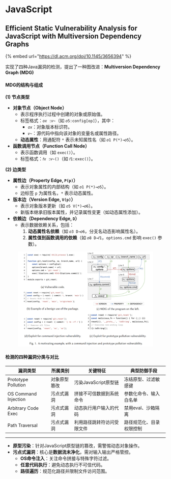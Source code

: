# JavaScript

## Efficient Static Vulnerability Analysis for JavaScript with Multiversion Dependency Graphs

{% embed url="https://dl.acm.org/doi/10.1145/3656394" %}



实现了四种Java漏洞的检测，提出了一种图改进：**Multiversion Dependency Graph (MDG)**&#x20;

#### **MDG的结构与组成**

**(1) 节点类型**

* **对象节点（Object Node）**
  * 表示程序执行过程中创建的对象或原始值。
  * 标签格式：`𝑜𝑥 :𝑣~`（如 `𝑜5:config[op]`），其中：
    * `𝑜𝑥`：对象版本标识符。
    * `𝑣~`：源代码中指向该对象的变量名或属性路径。
  * **动态属性**：用通配符 `*` 表示未知属性名（如 `𝑜1 P(*)→𝑜5`）。
* **函数调用节点（Function Call Node）**
  * 表示函数调用（如 `exec()`）。
  * 标签格式：`𝑓𝑥 :𝑣~()`（如 `𝑓1:exec()`）。

**(2) 边类型**

* **属性边（Property Edge, `P(p)`）**
  * 表示对象属性的内部结构（如 `𝑜1 P(*)→𝑜5`）。
  * 边标签 `p` 为属性名，`*` 表示动态属性。
* **版本边（Version Edge, `V(p)`）**
  * 表示对象版本更新（如 `𝑜5 V(*)→𝑜6`）。
  * 新版本继承旧版本属性，并记录属性变更（如动态属性添加）。
* **依赖边（Dependency Edge, `D`）**
  * 表示数据依赖关系，包括：
    1. **动态属性名依赖**（如 `𝑜3 D→𝑜6`，分支名动态影响属性名）。
    2. **属性值到函数调用的依赖**（如 `𝑜8 D→𝑓1`，`options.cmd` 影响 `exec()` 参数）。

<figure><img src="../.gitbook/assets/image (97).png" alt=""><figcaption></figcaption></figure>



#### **检测的四种漏洞分类与对比**

| **漏洞类型**             | **所属类别** | **关键特征**        | **典型防御手段**   |
| -------------------- | -------- | --------------- | ------------ |
| Prototype Pollution  | 对象原型篡改   | 污染JavaScript原型链 | 冻结原型、过滤敏感键   |
| OS Command Injection | 污点式漏洞    | 拼接不可信数据到系统命令    | 参数化命令、输入白名单  |
| Arbitrary Code Exec  | 污点式漏洞    | 动态执行用户输入的代码     | 禁用eval、沙箱隔离  |
| Path Traversal       | 污点式漏洞    | 利用路径跳转符访问受限文件   | 路径规范化、目录权限控制 |

***

* **原型污染**：针对JavaScript原型链的篡改，需警惕动态对象操作。
* **污点式漏洞**：核心是**数据流未净化**，需对输入输出严格管控。
  * **OS命令注入**：关注命令拼接与特殊字符过滤。
  * **任意代码执行**：避免动态执行不可信代码。
  * **路径遍历**：规范化路径并限制文件访问范围。

